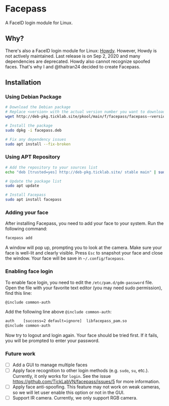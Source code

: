 # Facepass

A FaceID login module for Linux.

## Why?

There's also a FaceID login module for Linux: [Howdy](https://github.com/boltgolt/howdy). However, Howdy is not actively maintained. Last release is on Sep 2, 2020 and many dependencies are deprecated. Howdy also cannot recognize spoofed faces. That's why I and @thaitran24 decided to create Facepass.


## Installation

### Using Debian Package

```sh
# Download the Debian package
# Replace <version> with the actual version number you want to download
wget http://deb-pkg.ticklab.site/pkool/main/f/facepass/facepass-<version>-Linux.deb -O facepass.deb

# Install the package
sudo dpkg -i facepass.deb

# Fix any dependency issues
sudo apt install --fix-broken
```

### Using APT Repository

```sh
# Add the repository to your sources list
echo "deb [trusted=yes] http://deb-pkg.ticklab.site/ stable main" | sudo tee /etc/apt/sources.list.d/facepass.list

# Update the package list
sudo apt update

# Install Facepass
sudo apt install facepass
```
### Adding your face

After installing Facepass, you need to add your face to your system. Run the following command:
```sh
facepass add
```

A window will pop up, prompting you to look at the camera. Make sure your face is well-lit and clearly visible. Press `Esc` to snapshot your face and close the window. Your face will be save in `~/.config/facepass`.

### Enabling face login

To enable face login, you need to edit the `/etc/pam.d/gdm-password` file. Open the file with your favorite text editor (you may need sudo permission), find this line:

```sh
@include common-auth
```

Add the following line above `@include common-auth`:
```sh
auth	[success=2 default=ignore]	libfacepass_pam.so
@include common-auth
```

Now try to logout and login again. Your face should be tried first. If it fails, you will be prompted to enter your password.

### Future work

- [ ] Add a GUI to manage multiple faces
- [ ] Apply face recognition to other login methods (e.g. `sudo`, `su`, etc.). Currently, it only works for `login`. See the issue https://github.com/TickLabVN/facepass/issues/5 for more information.
- [ ] Apply face anti-spoofing. This feature may not work on weak cameras, so we will let user enable this option or not in the GUI.
- [ ] Support IR camera. Currently, we only support RGB camera.